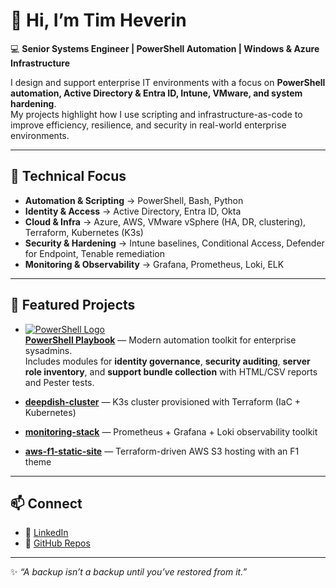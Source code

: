 # 👋 Hi, I’m Tim Heverin  

💻 **Senior Systems Engineer | PowerShell Automation | Windows & Azure Infrastructure**  

I design and support enterprise IT environments with a focus on **PowerShell automation, Active Directory & Entra ID, Intune, VMware, and system hardening**.  
My projects highlight how I use scripting and infrastructure-as-code to improve efficiency, resilience, and security in real-world enterprise environments.  

---

## 🔧 Technical Focus
- **Automation & Scripting** → PowerShell, Bash, Python  
- **Identity & Access** → Active Directory, Entra ID, Okta  
- **Cloud & Infra** → Azure, AWS, VMware vSphere (HA, DR, clustering), Terraform, Kubernetes (K3s)  
- **Security & Hardening** → Intune baselines, Conditional Access, Defender for Endpoint, Tenable remediation  
- **Monitoring & Observability** → Grafana, Prometheus, Loki, ELK  

---

## 📌 Featured Projects

- [![PowerShell Logo](https://raw.githubusercontent.com/PowerShell/PowerShell/master/assets/ps_white_64.svg#gh-light-mode-only)](https://github.com/dj-3dub/PowerShell-Playbook)  
  **[PowerShell Playbook](https://github.com/dj-3dub/PowerShell-Playbook)** — Modern automation toolkit for enterprise sysadmins.  
  Includes modules for **identity governance**, **security auditing**, **server role inventory**, and **support bundle collection** with HTML/CSV reports and Pester tests.

- [**deepdish-cluster**](https://github.com/dj-3dub/deepdish-cluster) — K3s cluster provisioned with Terraform (IaC + Kubernetes)  
- [**monitoring-stack**](https://github.com/dj-3dub/monitoring-stack) — Prometheus + Grafana + Loki observability toolkit  
- [**aws-f1-static-site**](https://github.com/dj-3dub/aws-f1-static-site) — Terraform-driven AWS S3 hosting with an F1 theme  


---

## 📫 Connect
- 💼 [LinkedIn](https://www.linkedin.com/in/tim-heverin/)  
- 📂 [GitHub Repos](https://github.com/dj-3dub?tab=repositories)  

---
✨ _“A backup isn’t a backup until you’ve restored from it.”_
